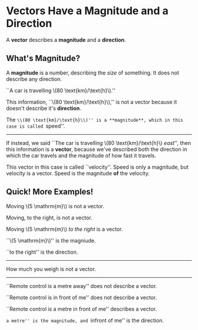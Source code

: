 # Vectors Have a Magnitude and a Direction

A **vector** describes a **magnitude** and a **direction**.

## What's Magnitude?

A **magnitude** is a number, describing the *size* of something. It does not describe any direction.

``A car is travelling \\(80 \text{km}/\text{h}\\).''

This information, ``\\(80 \text{km}/\text{h}\\),'' is not a vector because it doesn't describe it's **direction**.

The ``\\(80 \text{km}/\text{h}\\)'' is a **magnitude**, which in this case is called ``speed''.

----

If instead, we said ``The car is travelling \\(80 \text{km}/\text{h}\\) *east*'', then this information is a **vector**, because we've described both the direction in which the car travels and the magnitude of how fast it travels.

This vector in this case is called ``velocity''. Speed is only a magnitude, but velocity is a vector. Speed is the magnitude **of** the velocity.

## Quick! More Examples!

Moving \\(5 \mathrm{m}\\) is not a vector.

Moving, to the right, is not a vector.

Moving \\(5 \mathrm{m}\\) *to the right* is a vector.

``\\(5 \mathrm{m}\\)'' is the magniude.

``to the right'' is the direction.

----

How much you weigh is not a vector.

----

``Remote control is a metre away'' does not describe a vector.

``Remote control is in front of me'' does not describe a vector.

``Remote control is a metre in front of me'' describes a vector.

``a metre'' is the magnitude, and ``infront of me'' is the direction.
